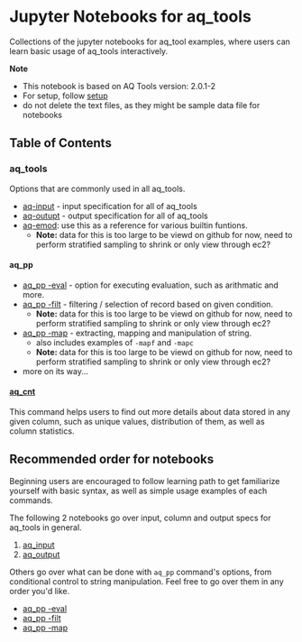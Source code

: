 # Jupyter Notebooks for aq_tools

Collections of the jupyter notebooks for aq_tool examples, where users can learn basic usage of aq_tools interactively.


**Note**<br>
* This notebook is based on AQ Tools version: 2.0.1-2
* For setup, follow [setup](setup.md)
* do not delete the text files, as they might be sample data file for notebooks

## Table of Contents
### aq_tools
Options that are commonly used in all aq_tools.
- [aq-input](aq_input.ipynb) - input specification for all of aq_tools
- [aq-outupt](aq_output.ipynb) - output specification for all of aq_tools
- [aq-emod](aq-emod.ipynb): use this as a reference for various builtin funtions.
	* **Note:** data for this is too large to be viewd on github for now, need to perform stratified sampling to shrink or only view through ec2?

#### aq_pp
- [aq_pp -eval](aq_pp%20-eval.ipynb) - option for executing evaluation, such as arithmatic and more.
- [aq_pp -filt](aq_pp%20-filt.ipynb) - filtering / selection of record based on given condition.
	* **Note:** data for this is too large to be viewd on github for now, need to perform stratified sampling to shrink or only view through ec2?
- [aq_pp -map](aq_pp%20-map.ipynb) - extracting, mapping and manipulation of string.
	* also includes examples of `-mapf` and `-mapc`
	* **Note:** data for this is too large to be viewd on github for now, need to perform stratified sampling to shrink or only view through ec2?
- more on its way...

#### [aq_cnt](aq_cnt.ipynb)
This command helps users to find out more details about data stored in any given column, such as unique values, distribution of them, as well as column statistics.

## Recommended order for notebooks
Beginning users are encouraged to follow learning path to get familiarize yourself with basic syntax, as well as simple usage examples of each commands.

The following 2 notebooks go over input, column and output specs for aq_tools in general.
1. [aq_input](aq_input.ipynb)
2. [aq_output](aq_output.ipynb)

Others go over what can be done with `aq_pp` command's options, from conditional control to string manipulation. Feel free to go over them in any order you'd like.
- [aq_pp -eval](aq_pp%20-eval.ipynb)
- [aq_pp -filt](aq_pp%20-filt.ipynb)
- [aq_pp -map](aq_pp%20-map.ipynb)


